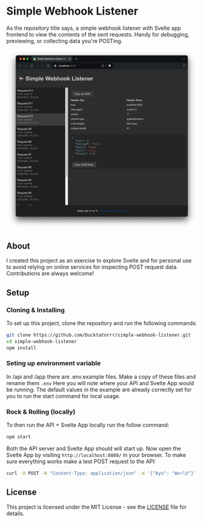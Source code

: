 # Simple Webhook Listener

As the repository title says, a simple webhook listener with Svelte app frontend to view the contents of the sent requests. Handy for debugging, previewing, or collecting data you're POSTing.

![alt text](/images/screenshot.png)

## About

I created this project as an exercise to explore Svelte and for personal use to avoid relying on online services for inspecting POST request data. Contributions are always welcome!

## Setup

### Cloning & Installing

To set up this project, clone the repository and run the following commands:

```bash
git clone https://github.com/Ducktatorrr/simple-webhook-listener.git
cd simple-webhook-listener
npm install
```

### Seting up environment variable

In /api and /app there are .env.example files.
Make a copy of these files and rename them `.env`
Here you will note where your API and Svelte App would be running.
The default values in the example are already correctly set for you to run the start command for local usage.

### Rock & Rolling (locally)

To then run the API + Svelte App locally run the follow command:

```bash
npm start
```

Both the API server and Svelte App should will start up.
Now open the Svelte App by visiting `http://localhost:8080/` in your browser.
To make sure everything works make a test POST request to the API:

```bash
curl -X POST -H "Content-Type: application/json" -d '{"Ayo": "World"}' http://localhost:3000
```

## License

This project is licensed under the MIT License - see the [LICENSE](/LICENSE) file for details.
